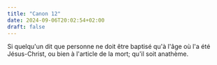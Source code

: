 ```yaml
---
title: "Canon 12"
date: 2024-09-06T20:02:54+02:00
draft: false
---
```



Si quelqu'un dit que personne ne doit être baptisé qu'à l'âge où l'a été Jésus-Christ, ou bien à l'article de la mort; qu'il soit anathème.


